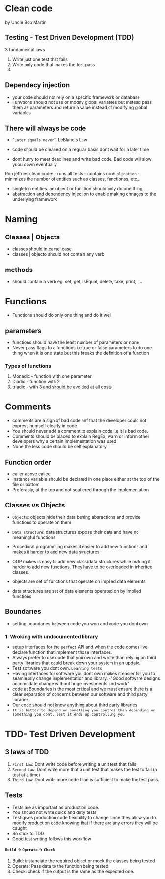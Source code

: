 # Clean code

by Uncle Bob Martin

## Testing - Test Driven Development (TDD)

3 fundamental laws

1. Write just one test that fails
2. Write only code that makes the test pass
3.

## Dependecy injection

- your code should not rely on a specific framework or database
- Funvtions should not use or modify global variables but instead pass them as parameters and return a value instead of modifying global variables

## There will always be code

- "`Later equals never`", LeBlanc's Law

- code should be cleaned on a regular basis dont wait for a later time
- dont hurry to meet deadlines and write bad code. Bad code will slow yuou down eventually

Ron jeffries
clean code: - runs all tests - contains no `duplication` - minimizes the number of entities such as classes, functionss, etc,..

- singleton entities. an object or function should only do one thing
- abstraction and dependency injection to enable making chnages to the underlying framework

# Naming

## Classes | Objects

- classes should in camel case
- classes | objecto should not contain any verb

## methods

- should contain a verb eg. set, get, isEqual, delete, take, print, ....

# Functions

- Functions should do only one thing and do it well

## parameters

- functions should have the least number of parameters or none
- Never pass flags to a functions i.e true or false parameters to do one thing when it is one state but this breaks the definition of a function

### Types of functions

1. Monadic - function with one parameter
2. Diadic - function with 2
3. triadic - with 3 and should be avoided at all costs

# Comments

- comments are a sign of bad code anf that the developer could not express humself clearly in code
- You should never add a comment to explain code i.e it is bad code.
- Comments should be placed to explain RegEx, warn or inform other developers why a certain implementation was used
- None the less code should be self explanatory

## Function order

- caller above callee
- Instance variable should be declared in one place either at the top of the file or bottom
- Preferably, at the top and not scattered through the implementation

## Classes vs Objects

- `Objects`: objects hide their data behing absractions and provide functions to operate on them
- `Data structure`: data structures expose their data and have no meaningful functions

- Procedural programming makes it easier to add new functions and makes it harder to add new data structures
- OOP makes is easy to add new class/data structures while making it harder to add new functions. They have to be overloaded in inherited classes.

- objects are set of functions that operate on implied data elements
- data structures are set of data elements operated on by implied functions

## Boundaries
- setting boundaries between code you won and code you dont own 

### 1. Wroking with undocumented library
- setup interfaces for the `perfect` API and when the code comes live declare function that implement those interfaces.
- Always prefer to use code that you own and wrote than relying on third party libraries that could break down your system in an update.
- Test software you dont own. `Learning tests`
- Having interfaces for software you dont own makes it easier for you to seamlessly change implementation and library.
-"Good software designs accomodate change without huge investments and work"
- code at Boundaries is the most critical and we must ensure there is a clear separation of concerns between our software and third party libraries.
- Our code should not know anything about third party libraries
- `It is better to depend on something you control than depending on something you dont, lest it ends up controlling you`

# TDD- Test Driven Development
## 3 laws of TDD
1. `First Law`: Dont write code before writing a unit test that fails 
1. `Second Law`: Dont write more that a unit test that makes the test to fail (a test at a time)
1. `Third Law`: Dont write more code than is sufficient to make the test pass.

## Tests
- Tests are as important as production code.
- You should not write quick and dirty tests
- Test gives production code flexibility to change since they allow you to modify production code knowing that if there are any errors they will be caught
- So stick to TDD
- Good test writing follows this workflow
#### `Build` -> `Operate` -> `Check`
1. Build: instanciate the required object or mock the classes being tested
2. Operate: Pass data to the function being tested
3. Check: check if the output is the same as the expected one.
